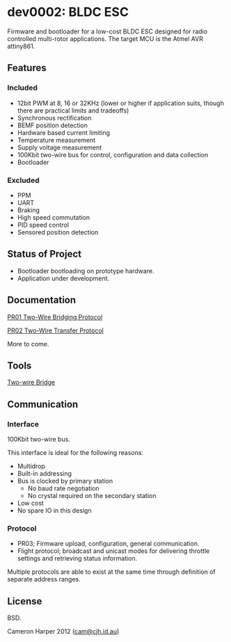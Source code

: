 # dev0002: BLDC ESC

Firmware and bootloader for a low-cost BLDC ESC designed for radio controlled multi-rotor applications. The target MCU is the Atmel AVR attiny861.

## Features
### Included
* 12bit PWM at 8, 16 or 32KHz (lower or higher if application suits, though there are practical limits and tradeoffs)
* Synchronous rectification
* BEMF position detection
* Hardware based current limiting
* Temperature measurement
* Supply voltage measurement
* 100Kbit two-wire bus for control, configuration and data collection
* Bootloader

### Excluded
* PPM
* UART
* Braking
* High speed commutation
* PID speed control
* Sensored position detection

## Status of Project
* Bootloader bootloading on prototype hardware.
* Application under development.

## Documentation
[PR01 Two-Wire Bridging Protocol](http://cjh.id.au/doc/doc0002-0.01.pdf)

[PR02 Two-Wire Transfer Protocol](http://cjh.id.au/doc/doc0004-0.01.pdf)

More to come.

## Tools

[Two-wire Bridge](http://github/cjhdev/dev0001)

## Communication
### Interface
100Kbit two-wire bus.

This interface is ideal for the following reasons:
* Multidrop
* Built-in addressing
* Bus is clocked by primary station
    * No baud rate negotiation
    * No crystal required on the secondary station
* Low cost
* No spare IO in this design

### Protocol
* PR03; Firmware upload, configuration, general communication.
* Flight protocol; broadcast and unicast modes for delivering throttle settings and retrieving status information.

Multiple protocols are able to exist at the same time through definition of separate address ranges.

## License
BSD.

Cameron Harper 2012
(cam@cjh.id.au) 

